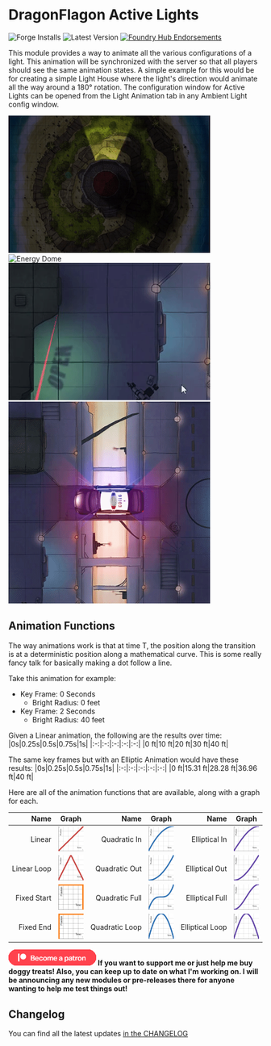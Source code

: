 # DragonFlagon Active Lights

![Forge Installs](https://img.shields.io/badge/dynamic/json?color=red&label=Forge%20Installs&query=package.installs&suffix=%25&url=https%3A%2F%2Fforge-vtt.com%2Fapi%2Fbazaar%2Fpackage%2Fdf-active-lights) ![Latest Version](https://img.shields.io/badge/dynamic/json?label=Latest%20Release&prefix=v&query=package.versions%5B0%5D&url=https%3A%2F%2Fforge-vtt.com%2Fapi%2Fbazaar%2Fpackage%2Fdf-active-lights) [![Foundry Hub Endorsements](https://img.shields.io/endpoint?logoColor=white&url=https%3A%2F%2Fwww.foundryvtt-hub.com%2Fwp-json%2Fhubapi%2Fv1%2Fpackage%2Fdf-active-lights%2Fshield%2Fendorsements)](https://www.foundryvtt-hub.com/package/df-active-lights/)

This module provides a way to animate all the various configurations of a light. This animation will be synchronized with the server so that all players should see the same animation states. A simple example for this would be for creating a simple Light House where the light's direction would animate all the way around a 180° rotation. The configuration window for Active Lights can be opened from the Light Animation tab in any Ambient Light config window.

![Light House](../.assets/df-active-lights/df-active-lights.gif)
![Energy Dome](../.assets/df-active-lights/df-active-lights2.gif)
![Laser Light](../.assets/df-active-lights/df-active-lights3.gif)
![Police Car](../.assets/df-active-lights/df-active-lights4.gif)


## Animation Functions

The way animations work is that at time T, the position along the transition is at a deterministic position along a mathematical curve. This is some really fancy talk for basically making a dot follow a line.

Take this animation for example:
- Key Frame: 0 Seconds
	- Bright Radius: 0 feet
- Key Frame: 2 Seconds
	- Bright Radius: 40 feet

Given a Linear animation, the following are the results over time:
|0s|0.25s|0.5s|0.75s|1s|
|:-:|:-:|:-:|:-:|:-:|
|0 ft|10 ft|20 ft|30 ft|40 ft|

The same key frames but with an Elliptic Animation would have these results:
|0s|0.25s|0.5s|0.75s|1s|
|:-:|:-:|:-:|:-:|:-:|
|0 ft|15.31 ft|28.28 ft|36.96 ft|40 ft|

Here are all of the animation functions that are available, along with a graph for each.

| Name | Graph | Name | Graph | Name | Graph |
| -: | - | -: | - | -: | - |
| Linear           | ![df-active-lights-graph-linear](../.assets/df-active-lights/df-active-lights-graph-linear.png)           | Quadratic&nbsp;In   | ![df-active-lights-graph-quad-in](../.assets/df-active-lights/df-active-lights-graph-quad-in.png)     | Elliptical&nbsp;In   | ![df-active-lights-graph-ellipse-in](../.assets/df-active-lights/df-active-lights-graph-ellipse-in.png)     |
| Linear&nbsp;Loop | ![df-active-lights-graph-linear-loop](../.assets/df-active-lights/df-active-lights-graph-linear-loop.png) | Quadratic&nbsp;Out  | ![df-active-lights-graph-quad-out](../.assets/df-active-lights/df-active-lights-graph-quad-out.png)   | Elliptical&nbsp;Out  | ![df-active-lights-graph-ellipse-out](../.assets/df-active-lights/df-active-lights-graph-ellipse-out.png)   |
| Fixed&nbsp;Start | ![df-active-lights-graph-fixed-start](../.assets/df-active-lights/df-active-lights-graph-fixed-start.png) | Quadratic&nbsp;Full | ![df-active-lights-graph-quad-full](../.assets/df-active-lights/df-active-lights-graph-quad-full.png) | Elliptical&nbsp;Full | ![df-active-lights-graph-ellipse-full](../.assets/df-active-lights/df-active-lights-graph-ellipse-full.png) |
| Fixed&nbsp;End   | ![df-active-lights-graph-fixed-end](../.assets/df-active-lights/df-active-lights-graph-fixed-end.png)     | Quadratic&nbsp;Loop | ![df-active-lights-graph-quad-loop](../.assets/df-active-lights/df-active-lights-graph-quad-loop.png) | Elliptical&nbsp;Loop | ![df-active-lights-graph-ellipse-loop](../.assets/df-active-lights/df-active-lights-graph-ellipse-loop.png) |

**[![become a patron](../.assets/patreon-image.png)](https://www.patreon.com/bePatron?u=46113583) If you want to support me or just help me buy doggy treats! Also, you can keep up to date on what I'm working on. I will be announcing any new modules or pre-releases there for anyone wanting to help me test things out!**

## Changelog

You can find all the latest updates [in the CHANGELOG](./CHANGELOG.md)
